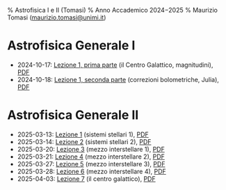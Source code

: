 % Astrofisica I e II (Tomasi)
% Anno Accademico 2024−2025
% Maurizio Tomasi ([maurizio.tomasi@unimi.it](mailto:maurizio.tomasi@unimi.it))

# Astrofisica Generale I

- 2024-10-17: [Lezione 1, prima parte](tomasi-astro1-lezione-01a.html) (il Centro Galattico, magnitudini), [PDF](pdf/tomasi-astro1-lezione-01a.pdf)
- 2024-10-18: [Lezione 1, seconda parte](tomasi-astro1-lezione-01b.html) (correzioni bolometriche, Julia), [PDF](pdf/tomasi-astro1-lezione-01b.pdf)
<!--
- 2024-11-24: [Lezione 2](tomasi-astro1-lezione-02.html) (sistemi binari)
-->

# Astrofisica Generale II

- 2025-03-13: [Lezione 1](tomasi-astro2-lezione-01.html) (sistemi stellari 1), [PDF](pdf/tomasi-astro2-lezione-01.pdf)
- 2025-03-14: [Lezione 2](tomasi-astro2-lezione-02.html) (sistemi stellari 2), [PDF](pdf/tomasi-astro2-lezione-02.pdf)
- 2025-03-20: [Lezione 3](tomasi-astro2-lezione-03.html) (mezzo interstellare 1), [PDF](pdf/tomasi-astro2-lezione-03.pdf)
- 2025-03-21: [Lezione 4](tomasi-astro2-lezione-04.html) (mezzo interstellare 2), [PDF](pdf/tomasi-astro2-lezione-04.pdf)
- 2025-03-27: [Lezione 5](tomasi-astro2-lezione-05.html) (mezzo interstellare 3), [PDF](pdf/tomasi-astro2-lezione-05.pdf)
- 2025-03-28: [Lezione 6](tomasi-astro2-lezione-06.html) (mezzo interstellare 4), [PDF](pdf/tomasi-astro2-lezione-06.pdf)
- 2025-04-03: [Lezione 7](tomasi-astro2-lezione-07.html) (il centro galattico), [PDF](pdf/tomasi-astro2-lezione-07.pdf)
